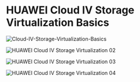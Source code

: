 # HUAWEI Cloud IV Storage Virtualization Basics 

![Cloud-IV-Storage-Virtualization-Basics](https://user-images.githubusercontent.com/93165498/143870298-48706138-ab3e-44ff-af7e-7f943b19b368.jpg)

![HUAWEI Cloud IV Storage Virtualization 02](https://user-images.githubusercontent.com/93165498/145225506-993c4f28-46e3-40ad-b950-5ef11329c67d.jpg)

![HUAWEI Cloud IV Storage Virtualization 03](https://user-images.githubusercontent.com/93165498/145225532-3e023689-313a-4d04-9c03-e7e9d9a36650.jpg)

![HUAWEI Cloud IV Storage Virtualization 04](https://user-images.githubusercontent.com/93165498/145225560-26e4fa23-1c8a-4599-bdb7-5ad2bc21b7c6.jpg)

